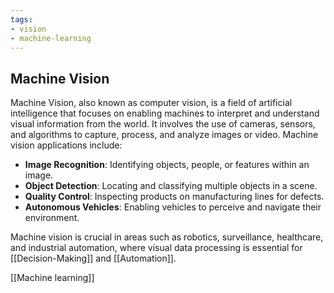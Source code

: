 ```yaml
---
tags:
- vision
- machine-learning
---
```


## **Machine Vision**

Machine Vision, also known as computer vision, is a field of artificial intelligence that focuses on enabling machines to interpret and understand visual information from the world. It involves the use of cameras, sensors, and algorithms to capture, process, and analyze images or video. Machine vision applications include:

- **Image Recognition**: Identifying objects, people, or features within an image.
- **Object Detection**: Locating and classifying multiple objects in a scene.
- **Quality Control**: Inspecting products on manufacturing lines for defects.
- **Autonomous Vehicles**: Enabling vehicles to perceive and navigate their environment.

Machine vision is crucial in areas such as robotics, surveillance, healthcare, and industrial automation, where visual data processing is essential for [[Decision-Making]] and [[Automation]].

[[Machine learning]]
